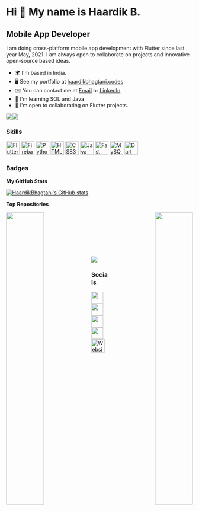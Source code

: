 Hi 👋 My name is Haardik B.
=================================

Mobile App Developer
--------------------

I am doing cross-platform mobile app development with Flutter since last year May, 2021. I am always open to collaborate on projects and innovative open-source based ideas.

* 🌍  I'm based in India.
* 🖥️  See my portfolio at [haardikbhagtani.codes](http://haardikbhagtani.codes/)
* ✉️  You can contact me at [Email](mailto:haardikparas@gmail.com) or [LinkedIn](https://www.linkedin.com/in/haardikbhagtani/)
* 🧠  I'm learning SQL and Java
* 🤝  I'm open to collaborating on Flutter projects.
<!-- "https://img.shields.io/twitter/follow/bhaardik?logo=twitter&style=for-the-badge&color=0891b2&labelColor=1c1917" -->
<a href="https://www.twitter.com/bhaardik" target="_blank" rel="noreferrer"><img
src="https://img.shields.io/badge/follow-%40bhaardik-1DA1F2?logo=twitter&style=for-the-badge"
/></a><a href="https://www.github.com/HaardikBhagtani" target="_blank" rel="noreferrer"><img
src="https://img.shields.io/github/followers/HaardikBhagtani?logo=github&style=for-the-badge&color=0891b2&labelColor=1c1917" /></a>

### Skills

<p align="left">
<a href="https://flutter.dev/" target="_blank" rel="noreferrer"><img src="https://storage.googleapis.com/cms-storage-bucket/4fd0db61df0567c0f352.png"  width="36" height="36" alt="Flutter" /></a>
<a href="https://firebase.google.com/" target="_blank" rel="noreferrer"><img src="https://raw.githubusercontent.com/danielcranney/readme-generator/main/public/icons/skills/firebase-colored.svg" width="36" height="36" alt="Firebase" /></a>
<a href="https://www.python.org/" target="_blank" rel="noreferrer"><img src="https://raw.githubusercontent.com/danielcranney/readme-generator/main/public/icons/skills/python-colored.svg" width="36" height="36" alt="Python" /></a>
<a href="https://developer.mozilla.org/en-US/docs/Glossary/HTML5" target="_blank" rel="noreferrer"><img src="https://raw.githubusercontent.com/danielcranney/readme-generator/main/public/icons/skills/html5-colored.svg" width="36" height="36" alt="HTML5" /></a>
<a href="https://www.w3.org/TR/CSS/#css" target="_blank" rel="noreferrer"><img src="https://raw.githubusercontent.com/danielcranney/readme-generator/main/public/icons/skills/css3-colored.svg" width="36" height="36" alt="CSS3" /></a>
<!-- <a href="https://docs.microsoft.com/en-us/cpp/?view=msvc-170" target="_blank" rel="noreferrer"><img src="https://raw.githubusercontent.com/danielcranney/readme-generator/main/public/icons/skills/c-colored.svg" width="36" height="36" alt="C" /></a>
<a href="https://docs.microsoft.com/en-us/cpp/?view=msvc-170" target="_blank" rel="noreferrer"><img src="https://raw.githubusercontent.com/danielcranney/readme-generator/main/public/icons/skills/cplusplus-colored.svg" width="36" height="36" alt="C++" /></a> -->
<a href="https://www.oracle.com/java/" target="_blank" rel="noreferrer"><img src="https://raw.githubusercontent.com/danielcranney/readme-generator/main/public/icons/skills/java-colored.svg" width="36" height="36" alt="Java" /></a>
<a href="https://fastapi.tiangolo.com/" target="_blank" rel="noreferrer"><img src="https://raw.githubusercontent.com/danielcranney/readme-generator/main/public/icons/skills/fastapi-colored.svg" width="36" height="36" alt="Fast API" /></a>
<a href="https://www.mysql.com/" target="_blank" rel="noreferrer"><img src="https://raw.githubusercontent.com/danielcranney/readme-generator/main/public/icons/skills/mysql-colored.svg" width="36" height="36" alt="MySQL" /></a>
<a href="https://dart.dev/" target="_blank" rel="noreferrer"><img src="https://raw.githubusercontent.com/danielcranney/readme-generator/main/public/icons/skills/dart-colored.svg" width="36" height="36" alt="Dart" /></a>
  
</p>

### Badges

<b>My GitHub Stats</b>

<a href="http://www.github.com/HaardikBhagtani"><img src="https://github-readme-stats.vercel.app/api?username=HaardikBhagtani&show_icons=true&hide=&count_private=true&title_color=0891b2&text_color=ffffff&icon_color=0891b2&bg_color=1c1917&hide_border=true&show_icons=true" alt="HaardikBhagtani's GitHub stats" /></a>

<b>Top Repositories</b>

<div width="100%" align="center"><a href="https://github.com/HaardikBhagtani/Tic-Tac-Toe" align="left"><img align="left" width="45%" src="https://github-readme-stats.vercel.app/api/pin/?username=HaardikBhagtani&repo=Tic-Tac-Toe&title_color=0891b2&text_color=ffffff&icon_color=0891b2&bg_color=1c1917&hide_border=true&locale=en" /></a><a href="https://github.com/HaardikBhagtani/job_listing_flutter" align="right"><img align="right" width="45%" src="https://github-readme-stats.vercel.app/api/pin/?username=HaardikBhagtani&repo=job_listing_flutter&title_color=0891b2&text_color=ffffff&icon_color=0891b2&bg_color=1c1917&hide_border=true&locale=en" /></a></div><br /><br /><br /><br /><br /><br /><br />

<img src="https://gpvc.arturio.dev/HaardikBhagtani" align="center" />
  

### Socials

<div align="center">
<p align="left"> <a href="https://www.github.com/HaardikBhagtani" target="_blank" rel="noreferrer"><img src="https://raw.githubusercontent.com/danielcranney/readme-generator/main/public/icons/socials/github.svg" width="32" height="32" /></a> <a href="http://www.instagram.com/haardik198" target="_blank" rel="noreferrer"><img src="https://raw.githubusercontent.com/danielcranney/readme-generator/main/public/icons/socials/instagram.svg" width="32" height="32" /></a> <a href="https://www.linkedin.com/in/haardikbhagtani" target="_blank" rel="noreferrer"><img src="https://raw.githubusercontent.com/danielcranney/readme-generator/main/public/icons/socials/linkedin.svg" width="32" height="32" /></a> <a href="https://www.twitter.com/bhaardik" target="_blank" rel="noreferrer"><img src="https://raw.githubusercontent.com/danielcranney/readme-generator/main/public/icons/socials/twitter.svg" width="32" height="32" /></a><a href="https://haardikbhagtani.codes/" target="_blank" rel="noreferrer"><img src="https://haardikbhagtani.me/favicon.png" width="36" height="36" alt="Website" /></a></p>



<!---
HaardikBhagtani/HaardikBhagtani is a ✨ special ✨ repository because its `README.md` (this file) appears on your GitHub profile.
You can click the Preview link to take a look at your changes.
--->
